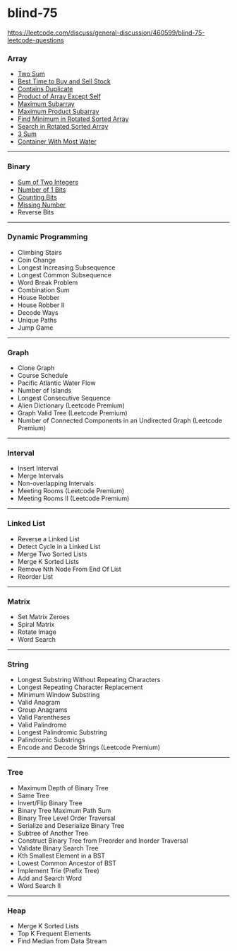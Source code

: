 # blind-75
https://leetcode.com/discuss/general-discussion/460599/blind-75-leetcode-questions

### Array
* [Two Sum](https://github.com/snthl-s/blind-75/tree/main/TwoSum)
* [Best Time to Buy and Sell Stock](https://github.com/snthl-s/blind-75/tree/main/BestTimeToBuyAndSellStock)
* [Contains Duplicate](https://github.com/snthl-s/blind-75/tree/main/ContainsDuplicate)
* [Product of Array Except Self](https://github.com/snthl-s/blind-75/tree/main/ProductOfArrayExceptSelf)
* [Maximum Subarray](https://github.com/snthl-s/blind-75/tree/main/MaximumSubArray)
* [Maximum Product Subarray](https://github.com/snthl-s/blind-75/tree/main/MaximumProductArray)
* [Find Minimum in Rotated Sorted Array](https://github.com/snthl-s/blind-75/tree/main/FindMinimumInRotatedSortedArray)
* [Search in Rotated Sorted Array](https://github.com/snthl-s/blind-75/tree/main/SearchInRotatedSortedArray)
* [3 Sum](https://github.com/snthl-s/blind-75/tree/main/3SUM)
* [Container With Most Water](https://github.com/snthl-s/blind-75/tree/main/ContainerWithMostWater)
***
### Binary
* [Sum of Two Integers](https://github.com/snthl-s/blind-75/tree/main/SumOfTwoIntegers)
* [Number of 1 Bits](https://github.com/snthl-s/blind-75/tree/main/NumberOf1Bits)
* [Counting Bits](https://github.com/snthl-s/blind-75/tree/main/CountingBits)
* [Missing Number](https://github.com/snthl-s/blind-75/tree/main/MissingNumber)
* Reverse Bits
***
### Dynamic Programming
* Climbing Stairs
* Coin Change
* Longest Increasing Subsequence
* Longest Common Subsequence
* Word Break Problem
* Combination Sum
* House Robber
* House Robber II
* Decode Ways
* Unique Paths
* Jump Game
***
### Graph
* Clone Graph
* Course Schedule
* Pacific Atlantic Water Flow
* Number of Islands
* Longest Consecutive Sequence
* Alien Dictionary (Leetcode Premium)
* Graph Valid Tree (Leetcode Premium)
* Number of Connected Components in an Undirected Graph (Leetcode Premium)
***
### Interval
* Insert Interval
* Merge Intervals
* Non-overlapping Intervals
* Meeting Rooms (Leetcode Premium)
* Meeting Rooms II (Leetcode Premium)
***
### Linked List
* Reverse a Linked List
* Detect Cycle in a Linked List
* Merge Two Sorted Lists
* Merge K Sorted Lists
* Remove Nth Node From End Of List
* Reorder List
***
### Matrix
* Set Matrix Zeroes
* Spiral Matrix
* Rotate Image
* Word Search
***
### String
* Longest Substring Without Repeating Characters
* Longest Repeating Character Replacement
* Minimum Window Substring
* Valid Anagram
* Group Anagrams
* Valid Parentheses
* Valid Palindrome
* Longest Palindromic Substring
* Palindromic Substrings
* Encode and Decode Strings (Leetcode Premium)
***
### Tree
* Maximum Depth of Binary Tree
* Same Tree
* Invert/Flip Binary Tree
* Binary Tree Maximum Path Sum
* Binary Tree Level Order Traversal
* Serialize and Deserialize Binary Tree
* Subtree of Another Tree
* Construct Binary Tree from Preorder and Inorder Traversal
* Validate Binary Search Tree
* Kth Smallest Element in a BST
* Lowest Common Ancestor of BST
* Implement Trie (Prefix Tree)
* Add and Search Word
* Word Search II
***
### Heap
* Merge K Sorted Lists
* Top K Frequent Elements
* Find Median from Data Stream